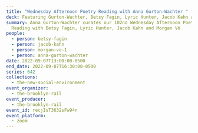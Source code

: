 ```yaml
---
title: "Wednesday Afternoon Poetry Reading with Anna Gurton-Wachter "
deck: Featuring Gurton-Wachter, Betsy Fagin, Lyric Hunter, Jacob Kahn and Morgan Vō
summary: Anna Gurton-Wachter curates our 102nd Wednesday Afternoon Poetry
  Reading with Betsy Fagin, Lyric Hunter, Jacob Kahn and Morgan Vō
people:
  - person: betsy-fagin
  - person: jacob-kahn
  - person: morgan-vo-1
  - person: anna-gurton-wachter
date: 2022-09-07T13:00:00-0500
end_date: 2022-09-07T16:30:00-0500
series: 642
collections:
  - the-new-social-environment
event_organizer:
  - the-brooklyn-rail
event_producer:
  - the-brooklyn-rail
event_id: recjIsT3632sFw94n
event_platform:
  - zoom
---
```

